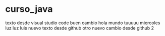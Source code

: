 # curso_java
texto desde visual studio code
buen cambio
hola mundo
tuuuuu
miercoles
luz luz
luis
nuevo texto desde github
otro nuevo cambio desde github 2
